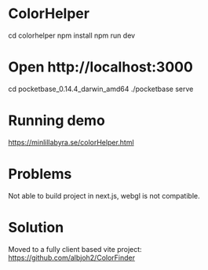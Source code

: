 # ColorHelper

cd colorhelper
npm install
npm run dev

# Open http://localhost:3000

cd pocketbase_0.14.4_darwin_amd64
./pocketbase serve

# Running demo
https://minlillabyra.se/colorHelper.html

# Problems
Not able to build project in next.js, webgl is not compatible.
# Solution
Moved to a fully client based vite project:
https://github.com/albjoh2/ColorFinder

